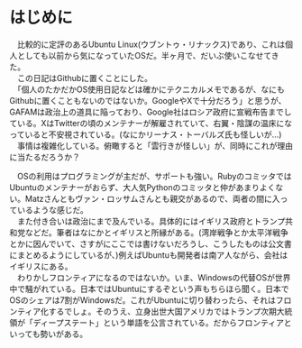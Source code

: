# はじめに

　比較的に定評のあるUbuntu Linux(ウブントゥ・リナックス)であり、これは個人としても以前から気になっていたOSだ。半ヶ月で、だいぶ使いこなせてきた。  
　この日記はGithubに置くことにした。  
　「個人のたかだかOS使用日記などは確かにテクニカルメモであるが、なにもGithubに置くこともないのではないか。GoogleやXで十分だろう」と思うが、GAFAMは政治上の道具に陥っており、Google社はロシア政府に宣戦布告までしている。XはTwitterの頃のメンテナーが解雇されていて、右翼・陰謀の温床になっていると不安視されている。(なにかリーナス・トーバルズ氏も怪しいが…)  
　事情は複雑化している。俯瞰すると「雲行きが怪しい」が、同時にこれが理由に当たるだろうか？  
 
　OSの利用はプログラミングが主だが、サポートも強い。RubyのコミッタではUbuntuのメンテナーがおらず、大人気Pythonのコミッタと仲があまりよくない。Matzさんともヴァン・ロッサムさんとも親交があるので、両者の間に入っているような感じだ。  
　また付き合いは政治にまで及んでいる。具体的にはイギリス政府とトランプ共和党などだ。筆者はなにかとイギリスと所縁がある。(湾岸戦争とか太平洋戦争とかに因んでいて、さすがにここでは書けないだろうし、こうしたものは公文書にまとめるようにしているが、)例えばUbuntuも開発者は南ア人ながら、会社はイギリスにある。  
　わりかしフロンティアになるのではないか。いま、Windowsの代替OSが世界中で騒がれている。日本ではUbuntuにするぞという声もちらほら聞く。日本でOSのシェアは7割がWindowsだ。これがUbuntuに切り替わったら、それはフロンティア化するでしょ。そのうえ、立身出世大国アメリカではトランプ次期大統領が「ディープステート」という単語を公言されている。だからフロンティアといっても勢いがある。  
